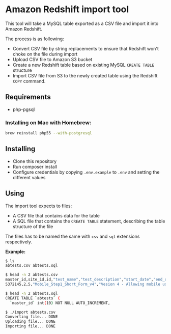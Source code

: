# Amazon Redshift import tool
This tool will take a MySQL table exported as a CSV file and import it into Amazon Redshift.

The process is as following:
* Convert CSV file by string replacements to ensure that Redshift won't choke on the file during import
* Upload CSV file to Amazon S3 bucket
* Create a new Redshift table based on existing MySQL `CREATE TABLE` structure
* Import CSV file from S3 to the newly created table using the Redshift `COPY` command.

## Requirements
* php-pgsql

### Installing on Mac with Homebrew:
```bash
brew reinstall php55 --with-postgresql
```

## Installing
* Clone this repository
* Run composer install
* Configure credentials by copying `.env.example` to `.env` and setting the different values

## Using
The import tool expects to files:
* A CSV file that contains data for the table
* A SQL file that contains the `CREATE TABLE` statement, describing the table structure of the file

The files has to be named the same with `csv` and `sql` extensions respectively.

**Example:**
```bash
$ ls
abtests.csv	abtests.sql

$ head -n 2 abtests.csv
master_id,site_id,id,"test_name","test_description","start_date","end_date","update_end_date","experience_end_date",is_active,assign_new_members,assign_existing_members,assign_freetrial_new_members,assign_freetrial_step1_members,assign_freetrial_step1_visits,assign_join_step1_members,assign_join_step1_visits,assign_join_step0_visits,even_split_across_segments,"additional_notes"
5372145,2,5,"Mobile_Step1_Short_Form_v4","Vesion 4 - Allowing mobile users to sign up with only name and email","2014-01-10 09:40:00","2014-07-19 18:10:35","0000-00-00 00:00:00","0000-00-00 00:00:00",0,0,0,0,0,0,0,0,0,0,NULL

$ head -n 2 abtests.sql
CREATE TABLE `abtests` (
  `master_id` int(10) NOT NULL AUTO_INCREMENT,

$ ./import abtests.csv
Converting file... DONE
Uploading file... DONE
Importing file... DONE
```
